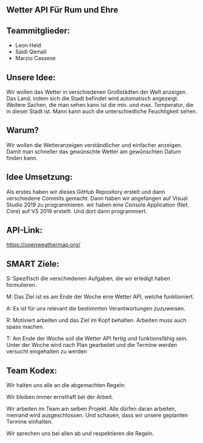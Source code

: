 ## Wetter API       Für Rum und Ehre

## Teammitglieder:
- Leon Heid
- Saidi Qemali
- Marzio Cassese

## Unsere Idee:

Wir wollen das Wetter in verschiedenen Großstädten der Welt anzeigen. Das Land, indem sich die Stadt befindet wird automatisch angezeigt. Weitere Sachen, die man sehen kann ist die min. und max. Temperatur, die in dieser Stadt ist. Mann kann auch die unterschiedliche Feuchtigkeit sehen.

## Warum?
Wir wollen die Wetteranzeigen verständlicher und einfacher anzeigen. Damit man schneller das gewünschte Wetter am gewünschten Datum finden kann.


## Idee Umsetzung:
Als erstes haben wir dieses GitHub Repository erstelt und dann verschiedene Commits gemacht. Dann haben wir angefangen auf Visual Studio 2019 zu programmieren. wir haben eine Console Application (Net. Core) auf VS 2019 erstellt. Und dort dann programmiert.
 
## API-Link:
 https://openweathermap.org/
 
## SMART Ziele:
S: Spezifisch die verschiedenen Aufgaben, die wir erledigt haben formulieren.

M: Das Ziel ist es am Ende der Woche eine Wetter API, welche funktioniert.

A: Es ist für uns relevant die bestimmten Verantwortungen zuzuweisen.

R: Motiviert arbeiten und das Ziel im Kopf behalten. Arbeiten muss auch spass machen.

T: Am Ende der Woche soll die Wetter API fertig und funktionsfähig sein. Unter der Woche wird nach Plan gearbeitet und die Termine werden versucht eingehalten zu werden

## Team Kodex:
Wir halten uns alle an die abgemachten Regeln:

Wir bleiben immer ernsthaft bei der Arbeit.

Wir arbeiten im Team am selben Projekt. Alle dürfen daran arbeiten, niemand wird ausgeschlossen. Und schauen, dass wir unsere geplanten Termine einhalten.

Wir sprechen uns bei allen ab und respektieren die Regeln.
